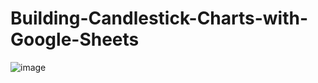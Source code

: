 # Building-Candlestick-Charts-with-Google-Sheets
![image](https://github.com/kmanisgithub/Building-Candlestick-Charts-with-Google-Sheets/assets/111644038/4ec213c2-835e-44e5-8cf9-e611175e2c9e)
